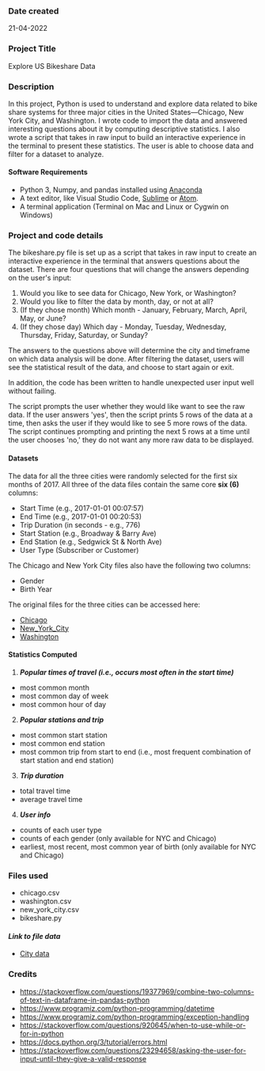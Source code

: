 
### Date created
21-04-2022

### Project Title
Explore US Bikeshare Data

### Description
In this project, Python is used to understand and explore data related to bike share systems for three major cities in the United States—Chicago, New York City, and Washington. I wrote code to import the data and answered interesting questions about it by computing descriptive statistics. I also wrote a script that takes in raw input to build an interactive experience in the terminal to present these statistics. The user is able to choose data and filter for a dataset to analyze.

#### **Software Requirements**
- Python 3, Numpy, and pandas installed using [Anaconda](https://www.anaconda.com/products/distribution#windows)
- A text editor, like Visual Studio Code, [Sublime](https://www.sublimetext.com/) or [Atom](https://atom.io/).
- A terminal application (Terminal on Mac and Linux or Cygwin on Windows)

### Project and code details
The bikeshare.py file is set up as a script that takes in raw input to create an interactive experience in the terminal that answers questions about the dataset. There are four questions that will change the answers depending on the user's input:

1. Would you like to see data for Chicago, New York, or Washington?
2. Would you like to filter the data by month, day, or not at all?
3. (If they chose month) Which month - January, February, March, April, May, or June?
4. (If they chose day) Which day - Monday, Tuesday, Wednesday, Thursday, Friday, Saturday, or Sunday?

The answers to the questions above will determine the city and timeframe on which data analysis will be done. After filtering the dataset, users will see the statistical result of the data, and choose to start again or exit. 

In addition, the code has been written to handle unexpected user input well without failing. 

The script prompts the user whether they would like want to see the raw data. If the user answers 'yes', then the script prints 5 rows of the data at a time, then asks the user if they would like to see 5 more rows of the data. The script continues prompting and printing the next 5 rows at a time until the user chooses 'no,' they do not want any more raw data to be displayed.

#### **Datasets**
The data for all the three cities were randomly selected for the first six months of 2017. All three of the data files contain the same core **six (6)** columns:
* Start Time (e.g., 2017-01-01 00:07:57)
* End Time (e.g., 2017-01-01 00:20:53)
* Trip Duration (in seconds - e.g., 776)
* Start Station (e.g., Broadway & Barry Ave)
* End Station (e.g., Sedgwick St & North Ave)
* User Type (Subscriber or Customer)

The Chicago and New York City files also have the following two columns:
- Gender
- Birth Year

The original files for the three cities can be accessed here:
- [Chicago](https://ride.divvybikes.com/system-data)
- [New_York_City](https://ride.citibikenyc.com/system-data)
- [Washington](https://ride.capitalbikeshare.com/system-data)

#### **Statistics Computed**
1. ***Popular times of travel (i.e., occurs most often in the start time)***
- most common month
- most common day of week
- most common hour of day

2. ***Popular stations and trip***
- most common start station
- most common end station
- most common trip from start to end (i.e., most frequent combination of start station and end station)

3. ***Trip duration***
- total travel time
- average travel time

4. ***User info***
* counts of each user type
* counts of each gender (only available for NYC and Chicago)
* earliest, most recent, most common year of birth (only available for NYC and Chicago)

### Files used
- chicago.csv
- washington.csv
- new_york_city.csv
- bikeshare.py

#### ***Link to file data***
- [City data](https://drive.google.com/drive/folders/1ILlUFEz2GKN4EUwjSueCuR7OhRaRrUOf?usp=sharing)

### Credits
- https://stackoverflow.com/questions/19377969/combine-two-columns-of-text-in-dataframe-in-pandas-python
- https://www.programiz.com/python-programming/datetime
- https://www.programiz.com/python-programming/exception-handling
- https://stackoverflow.com/questions/920645/when-to-use-while-or-for-in-python
- https://docs.python.org/3/tutorial/errors.html
- https://stackoverflow.com/questions/23294658/asking-the-user-for-input-until-they-give-a-valid-response


